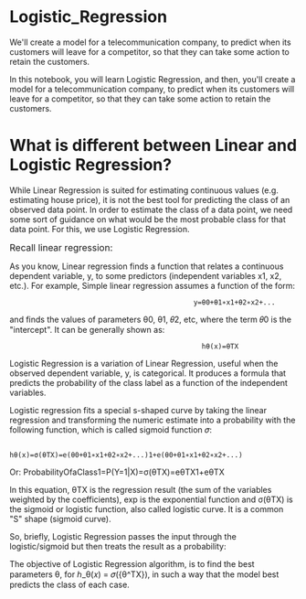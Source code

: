 # Logistic_Regression
We'll create a model for a telecommunication company, to predict when its customers will leave for a competitor, so that they can take some action to retain the customers.

In this notebook, you will learn Logistic Regression, and then, you'll create a model for a telecommunication company, to predict when its customers will leave for a competitor, so that they can take some action to retain the customers.


# What is different between Linear and Logistic Regression?
While Linear Regression is suited for estimating continuous values (e.g. estimating house price), it is not the best tool for predicting the class of an observed data point. In order to estimate the class of a data point, we need some sort of guidance on what would be the most probable class for that data point. For this, we use Logistic Regression.

<font size = 3>Recall linear regression:</font>

As you know, Linear regression finds a function that relates a continuous dependent variable, y, to some predictors (independent variables x1, x2, etc.). For example, Simple linear regression assumes a function of the form:

                                                 y=θ0+θ1∗x1+θ2∗x2+...
 

and finds the values of parameters θ0, θ1, 𝜃2, etc, where the term 𝜃0 is the "intercept". It can be generally shown as:

                                                   hθ(x)=θTX
 
</div>

Logistic Regression is a variation of Linear Regression, useful when the observed dependent variable, y, is categorical. It produces a formula that predicts the probability of the class label as a function of the independent variables.

Logistic regression fits a special s-shaped curve by taking the linear regression and transforming the numeric estimate into a probability with the following function, which is called sigmoid function 𝜎:

                                 hθ(x)=σ(θTX)=e(θ0+θ1∗x1+θ2∗x2+...)1+e(θ0+θ1∗x1+θ2∗x2+...)
 
Or:
ProbabilityOfaClass1=P(Y=1|X)=σ(θTX)=eθTX1+eθTX
 
In this equation,  θTX
  is the regression result (the sum of the variables weighted by the coefficients), exp is the exponential function and  σ(θTX)
  is the sigmoid or logistic function, also called logistic curve. It is a common "S" shape (sigmoid curve).

So, briefly, Logistic Regression passes the input through the logistic/sigmoid but then treats the result as a probability:

The objective of Logistic Regression algorithm, is to find the best parameters θ, for ℎ_θ(𝑥) = 𝜎({θ^TX}), in such a way that the model best predicts the class of each case.
